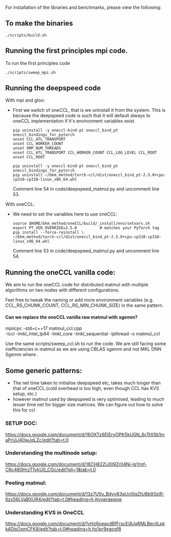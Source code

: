 For installation of the libraries and benchmarks, please view the following:


## To make the binaries
```
./scripts/build.sh
```


## Running the first principles mpi code.
To run the first principles code

```
./scripts/sweep_mpi.sh
```

## Running the deepspeed code

With mpi and gloo:
- First we switch of oneCCL, that is we uninstall it from the system. This is because the deepspeed code is such that it will default always to oneCCL implementation if it's environment variables exist.
    ```
    pip uninstall -y oneccl-bind-pt oneccl_bind_pt oneccl_bindings_for_pytorch
    unset CCL_ATL_TRANSPORT
    unset CCL_WORKER_COUNT
    unset OMP_NUM_THREADS   
    unset CCL_ATL_TRANSPORT CCL_WORKER_COUNT CCL_LOG_LEVEL CCL_ROOT
    unset CCL_ROOT

    pip uninstall -y oneccl-bind-pt oneccl_bind_pt oneccl_bindings_for_pytorch
    pip uninstall ~/bkm_method/torch-ccl/dist/oneccl_bind_pt-2.5.0+cpu-cp310-cp310-linux_x86_64.whl

    ```
    Comment line 54 in code/deepspeed_matmul.py and uncomment line 53.

With oneCCL:
- We need to set the variables here to use oneCCL:
    ```
    source $HOME/bkm_method/oneCCL/build/_install/env/setvars.sh 
    export PT_VER_OVERRIDE=2.5.0          # matches your PyTorch tag
    pip install --force-reinstall \
    ~/bkm_method/torch-ccl/dist/oneccl_bind_pt-2.5.0+cpu-cp310-cp310-linux_x86_64.whl

    ```

    Comment line 53 in code/deepspeed_matmul.py and uncomment line 54.


## Running the oneCCL vanilla code:
We aim to run the oneCCL code for distributed matmul with multiple algorithms on two nodes with different configurations.

Feel free to tweak the naming or add more environment variables (e.g. CCL_RS_CHUNK_COUNT, CCL_RS_MIN_CHUNK_SIZE) in the same pattern.

#### Can we replace the oneCCL vanilla raw matmul with sgemm?
mpiicpc -std=c++17 matmul_ccl.cpp \
    -lccl -lmkl_intel_lp64 -lmkl_core -lmkl_sequential -lpthread -o matmul_ccl

Use the same scripts/sweep_ccl.sh to run the code. We are still facing some inefficiencies in matmul as we are using CBLAS sgemm and not MKL DNN Sgemm where .


## Some generic patterns:
- The net time taken to initialise deepspeed etc, takes much longer than that of oneCCL.(cold overhead is too high, even though CCL has KVS setup, etc.)
- however matmul used by deepspeed is very optimised, leading to much lesser time net for bigger size matrices. We can figure out how to solve this for ccl



### SETUP DOC:

https://docs.google.com/document/d/16OXTz6EIEryOPK5kUGN_6cTtXSb1maPrUjJ40wJqLZc/edit?tab=t.0

### Understanding the multinode setup:
https://docs.google.com/document/d/16CH82ZIJ0I9Zr04Ni-lgYmf-CRc480HrzT1vkU0_CGc/edit?pli=1&tab=t.0

### Peeling matmul:
https://docs.google.com/document/d/13z7U5v_Bdyv83qUcI0qZtU8b93zjR-6zx56LVaBXUR4/edit?tab=t.0#heading=h.jtjyoeraeqow

### Understanding KVS in OneCCL
https://docs.google.com/document/d/1yHz6oeacdBfFrscEi8JqRMLBecjILpkk4DlsOxmCFK8/edit?tab=t.0#heading=h.hs1pr9xgogf8